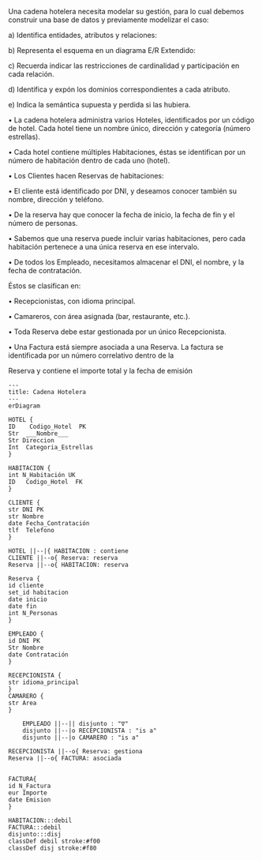 Una cadena hotelera necesita modelar su gestión, para lo cual debemos construir una base de datos y
previamente modelizar el caso:

a) Identifica entidades, atributos y relaciones:

b) Representa el esquema en un diagrama E/R Extendido:

c) Recuerda indicar las restricciones de cardinalidad y participación en cada relación.

d) Identifica y expón los dominios correspondientes a cada atributo.

e) Indica la semántica supuesta y perdida si las hubiera.

• La cadena hotelera administra varios Hoteles, identificados por un código de hotel. Cada hotel tiene un nombre
único, dirección y categoría (número estrellas).

• Cada hotel contiene múltiples Habitaciones, éstas se identifican por un número de habitación dentro de cada uno
(hotel).

• Los Clientes hacen Reservas de habitaciones:

• El cliente está identificado por DNI, y deseamos conocer también su nombre, dirección y teléfono.

• De la reserva hay que conocer la fecha de inicio, la fecha de fin y el número de personas.

• Sabemos que una reserva puede incluir varias habitaciones, pero cada habitación pertenece a una única reserva en ese intervalo.

• De todos los Empleado, necesitamos almacenar el DNI, el nombre, y la fecha de contratación. 

Éstos se clasifican en:

• Recepcionistas, con idioma principal.

• Camareros, con área asignada (bar, restaurante, etc.).

• Toda Reserva debe estar gestionada por un único Recepcionista.

• Una Factura está siempre asociada a una Reserva. La factura se identificada por un número correlativo dentro de la

Reserva y contiene el importe total y la fecha de emisión

```mermaid
---
title: Cadena Hotelera
---
erDiagram

HOTEL {
ID    Codigo_Hotel  PK
Str  ___Nombre___
Str Direccion
Int  Categoria_Estrellas
}

HABITACION {
int N_Habitación UK
ID   Codigo_Hotel  FK
}

CLIENTE {
str DNI PK
str Nombre
date Fecha_Contratación
tlf  Telefono
}

HOTEL ||--|{ HABITACION : contiene
CLIENTE ||--o{ Reserva: reserva
Reserva ||--o{ HABITACION: reserva

Reserva {
id cliente
set_id habitacion
date inicio
date fin
int N_Personas
}

EMPLEADO {
id DNI PK
Str Nombre
date Contratación
}

RECEPCIONISTA {
str idioma_principal
}
CAMARERO {
str Area
}

    EMPLEADO ||--|| disjunto : "∇"
    disjunto ||--|o RECEPCIONISTA : "is a"
    disjunto ||--|o CAMARERO : "is a"

RECEPCIONISTA ||--o{ Reserva: gestiona
Reserva ||--o{ FACTURA: asociada


FACTURA{
id N_Factura
eur Importe
date Emision
}

HABITACION:::debil
FACTURA:::debil
disjunto:::disj
classDef debil stroke:#f00
classDef disj stroke:#f80

```


